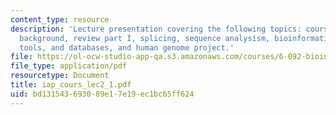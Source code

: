 ```yaml
---
content_type: resource
description: 'Lecture presentation covering the following topics: course administration,
  background, review part I, splicing, sequence analysism, bioinformatics: trends,
  tools, and databases, and human genome project.'
file: https://ol-ocw-studio-app-qa.s3.amazonaws.com/courses/6-092-bioinformatics-and-proteomics-january-iap-2005/bd131543693089e17e19ec1bc65ff624_iap_cours_lec2_1.pdf
file_type: application/pdf
resourcetype: Document
title: iap_cours_lec2_1.pdf
uid: bd131543-6930-89e1-7e19-ec1bc65ff624
---
```

